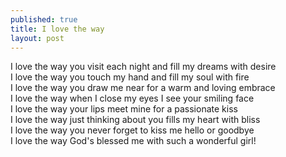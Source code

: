 ```yaml
---
published: true
title: I love the way
layout: post
---
```

I love the way you visit each night and fill my dreams with desire <br>
I love the way you touch my hand and fill my soul with fire <br>
I love the way you draw me near for a warm and loving embrace <br>
I love the way when I close my eyes I see your smiling face <br>
I love the way your lips meet mine for a passionate kiss <br>
I love the way just thinking about you fills my heart with bliss <br>
I love the way you never forget to kiss me hello or goodbye <br>
I love the way God's blessed me with such a wonderful girl! <br>